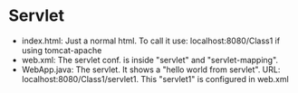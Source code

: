 # Servlet
- index.html: Just a normal html. To call it use: localhost:8080/Class1 if using tomcat-apache 
- web.xml: The servlet conf. is inside "servlet" and "servlet-mapping".
- WebApp.java: The servlet. It shows a "hello world from servlet". URL: localhost:8080/Class1/servlet1. This "servlet1" is configured in   web.xml
